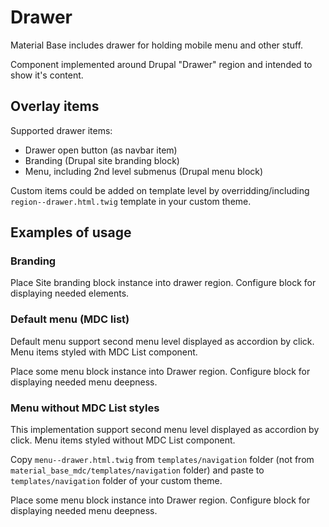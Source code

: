 Drawer
======

Material Base includes drawer for holding mobile menu and other stuff.

Component implemented around Drupal "Drawer" region and intended to show it's content.

Overlay items
-------------

Supported drawer items:

* Drawer open button (as navbar item)
* Branding (Drupal site branding block)
* Menu, including 2nd level submenus (Drupal menu block)

Custom items could be added on template level by overridding/including `region--drawer.html.twig` template in your custom theme.

Examples of usage
-----------------

### Branding

Place Site branding block instance into drawer region. Configure block for displaying needed elements.

### Default menu (MDC list)

Default menu support second menu level displayed as accordion by click. Menu items styled with MDC List component.
 
Place some menu block instance into Drawer region. Configure block for displaying needed menu deepness.

### Menu without MDC List styles

This implementation support second menu level displayed as accordion by click. Menu items styled without MDC List component.

Copy `menu--drawer.html.twig` from `templates/navigation` folder (not from `material_base_mdc/templates/navigation` folder) and paste to `templates/navigation` folder of your custom theme.
 
Place some menu block instance into Drawer region. Configure block for displaying needed menu deepness.
